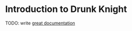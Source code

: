 # Introduction to Drunk Knight

TODO: write [great documentation](http://jacobian.org/writing/great-documentation/what-to-write/)
